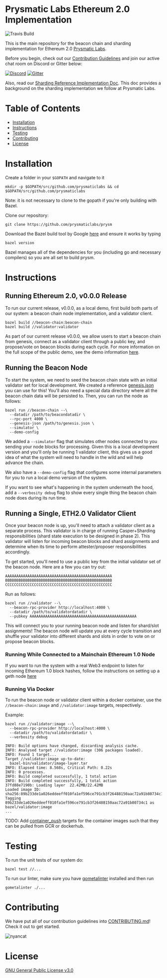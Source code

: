 # Prysmatic Labs Ethereum 2.0 Implementation

![Travis Build](https://travis-ci.org/prysmaticlabs/prysm.svg?branch=master)

This is the main repository for the beacon chain and sharding implementation for Ethereum 2.0 [Prysmatic Labs](https://prysmaticlabs.com).

Before you begin, check out our [Contribution Guidelines](#contributing) and join our active chat room on Discord or Gitter below:

[![Discord](https://user-images.githubusercontent.com/7288322/34471967-1df7808a-efbb-11e7-9088-ed0b04151291.png)](https://discord.gg/KSA7rPr)
[![Gitter](https://badges.gitter.im/Join%20Chat.svg)](https://gitter.im/prysmaticlabs/geth-sharding?utm_source=badge&utm_medium=badge&utm_campaign=pr-badge)

Also, read our [Sharding Reference Implementation Doc](https://github.com/prysmaticlabs/prysm/blob/master/docs/SHARDING.md). This doc provides a background on the sharding implementation we follow at Prysmatic Labs.


# Table of Contents

-   [Installation](#installation)
-   [Instructions](#instructions)
-   [Testing](#testing)
-   [Contributing](#contributing)
-   [License](#license)

# Installation

Create a folder in your `$GOPATH` and navigate to it

```
mkdir -p $GOPATH/src/github.com/prysmaticlabs && cd $GOPATH/src/github.com/prysmaticlabs
```

Note: it is not necessary to clone to the gopath if you're only building with Bazel.

Clone our repository:

```
git clone https://github.com/prysmaticlabs/prysm
```

Download the Bazel build tool by Google [here](https://docs.bazel.build/versions/master/install.html) and ensure it works by typing

```
bazel version
```

Bazel manages all of the dependencies for you (including go and necessary compilers) so you are all set to build prysm.

# Instructions

## Running Ethereum 2.0, v0.0.0 Release

To run our current release, v0.0.0, as a local demo, first build both parts of our system: a beacon chain node implementation, and a validator client.

```
bazel build //beacon-chain:beacon-chain
bazel build //validator:validator
```

As part of our current release v0.0.0, we allow users to start a beacon chain from genesis, connect as a validator client through a public key, and propose/vote on beacon blocks during each cycle. For more information on the full scope of the public demo, see the demo information [here](https://github.com/prysmaticlabs/prysm/blob/master/docs/DEMO_INFORMATION.md).

## Running the Beacon Node

To start the system, we need to seed the beacon chain state with an initial validator set for local development. We created a reference [genesis.json](https://github.com/prysmaticlabs/prysm/blob/master/genesis.json) you can use for this! You'll also need a special data directory where all the beacon chain data will be persisted to. Then, you can run the node as follows:

```
bazel run //beacon-chain --\
  --datadir /path/to/beacondatadir \
  --rpc-port 4000 \
  --genesis-json /path/to/genesis.json \
  --simulator \
  --demo-config

```

We added a `--simulator` flag that simulates other nodes connected to you sending your node blocks for processing. Given this is a local development version and you'll only be running 1 validator client, this gives us a good idea of what the system will need to handle in the wild and will help advance the chain.

We also have a `--demo-config` flag that configures some internal parameters for you to run a local demo version of the system.

If you want to see what's happening in the system underneath the hood, add a `--verbosity debug` flag to show every single thing the beacon chain node does during its run time.

## Running a Single, ETH2.0 Validator Client

Once your beacon node is up, you'll need to attach a validator client as a separate process. This validator is in charge of running Casper+Sharding responsibilities (shard state execution to be designed in phase 2). This validator will listen for incoming beacon blocks and shard assignments and determine when its time to perform attester/proposer responsibilities accordingly.

To get started, you'll need to use a public key from the initial validator set of the beacon node. Here are a few you can try out:

```
AAAAAAAAAAAAAAAAAAAAAAAAAAAAAAAAAAAAAAAAAAAAAAAA
BBBBBBBBBBBBBBBBBBBBBBBBBBBBBBBBBBBBBBBBBBBBBBBB
CCCCCCCCCCCCCCCCCCCCCCCCCCCCCCCCCCCCCCCCCCCCCCCC
```

Run as follows:

```
bazel run //validator --\
  --beacon-rpc-provider http://localhost:4000 \
  --datadir /path/to/validatordatadir \
  --pubkey AAAAAAAAAAAAAAAAAAAAAAAAAAAAAAAAAAAAAAAAAAAAAAAA
```

This will connect you to your running beacon node and listen for shard/slot assignments! The beacon node will update you at every cycle transition and shuffle your validator into different shards and slots in order to vote on or propose beacon blocks.

### Running While Connected to a Mainchain Ethereum 1.0 Node

If you want to run the system with a real Web3 endpoint to listen for incoming Ethereum 1.0 block hashes, follow the instructions on setting up a geth node [here](https://github.com/prysmaticlabs/prysm/blob/master/docs/MAINCHAIN.md)

### Running Via Docker

To run the beacon node or validator client within a docker container, use the `//beacon-chain:image` and  `//validator:image` targets, respectively.

Example:

```text
bazel run //validator:image --\
  --beacon-rpc-provider http://localhost:4000 \
  --datadir /path/to/validatordatadir \
  --verbosity debug

INFO: Build options have changed, discarding analysis cache.
INFO: Analysed target //validator:image (306 packages loaded).
INFO: Found 1 target...
Target //validator:image up-to-date:
  bazel-bin/validator/image-layer.tar
INFO: Elapsed time: 8.568s, Critical Path: 0.22s
INFO: 0 processes.
INFO: Build completed successfully, 1 total action
INFO: Build completed successfully, 1 total action
37fd88e7190b: Loading layer  22.42MB/22.42MB
Loaded image ID: sha256:89b233de1a026eddeeff010fa1ef596ce791cb3f26488150aac72a91b80734c1
Tagging 89b233de1a026eddeeff010fa1ef596ce791cb3f26488150aac72a91b80734c1 as bazel/validator:image
...
```

TODO: Add [container_push](https://github.com/bazelbuild/rules_docker/#container_push-1) 
targets for the container images such that they can be pulled from GCR or 
dockerhub. 


# Testing

To run the unit tests of our system do:

```
bazel test //...
```

To run our linter, make sure you have [gometalinter](https://github.com/alecthomas/gometalinter) installed and then run

```
gometalinter ./...
```

# Contributing

We have put all of our contribution guidelines into [CONTRIBUTING.md](https://github.com/prysmaticlabs/prysm/blob/master/CONTRIBUTING.md)! Check it out to get started.

![nyancat](https://encrypted-tbn0.gstatic.com/images?q=tbn:ANd9GcRBSus2ozk_HuGdHMHKWjb1W5CmwwoxmYIjIBmERE1u-WeONpJJXg)

# License

[GNU General Public License v3.0](https://www.gnu.org/licenses/gpl-3.0.en.html)
